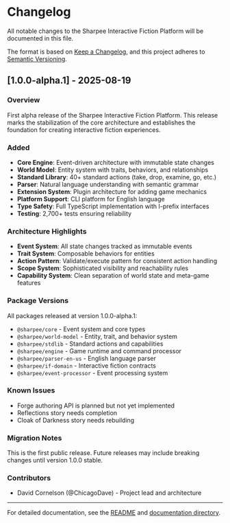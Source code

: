 # Changelog

All notable changes to the Sharpee Interactive Fiction Platform will be documented in this file.

The format is based on [Keep a Changelog](https://keepachangelog.com/en/1.0.0/),
and this project adheres to [Semantic Versioning](https://semver.org/spec/v2.0.0.html).

## [1.0.0-alpha.1] - 2025-08-19

### Overview
First alpha release of the Sharpee Interactive Fiction Platform. This release marks the stabilization of the core architecture and establishes the foundation for creating interactive fiction experiences.

### Added
- **Core Engine**: Event-driven architecture with immutable state changes
- **World Model**: Entity system with traits, behaviors, and relationships
- **Standard Library**: 40+ standard actions (take, drop, examine, go, etc.)
- **Parser**: Natural language understanding with semantic grammar
- **Extension System**: Plugin architecture for adding game mechanics
- **Platform Support**: CLI platform for English language
- **Type Safety**: Full TypeScript implementation with I-prefix interfaces
- **Testing**: 2,700+ tests ensuring reliability

### Architecture Highlights
- **Event System**: All state changes tracked as immutable events
- **Trait System**: Composable behaviors for entities
- **Action Pattern**: Validate/execute pattern for consistent action handling
- **Scope System**: Sophisticated visibility and reachability rules
- **Capability System**: Clean separation of world state and meta-game features

### Package Versions
All packages released at version 1.0.0-alpha.1:
- `@sharpee/core` - Event system and core types
- `@sharpee/world-model` - Entity, trait, and behavior system
- `@sharpee/stdlib` - Standard actions and capabilities
- `@sharpee/engine` - Game runtime and command processor
- `@sharpee/parser-en-us` - English language parser
- `@sharpee/if-domain` - Interactive fiction contracts
- `@sharpee/event-processor` - Event processing system

### Known Issues
- Forge authoring API is planned but not yet implemented
- Reflections story needs completion
- Cloak of Darkness story needs rebuilding

### Migration Notes
This is the first public release. Future releases may include breaking changes until version 1.0.0 stable.

### Contributors
- David Cornelson (@ChicagoDave) - Project lead and architecture

---

For detailed documentation, see the [README](./README.md) and [documentation directory](./docs/).